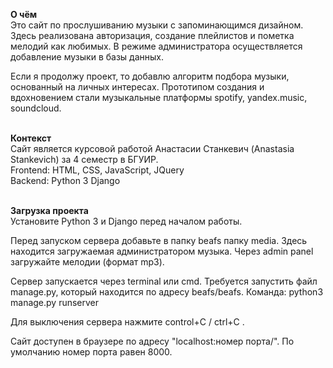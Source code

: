<b> О чём </b></br>
Это сайт по прослушиванию музыки с запоминающимся дизайном. Здесь реализована авторизация, создание плейлистов и пометка мелодий как любимых. В режиме администратора осуществляется добавление музыки в базы данных. 

Если я продолжу проект, то добавлю алгоритм подбора музыки, основанный на личных интересах. Прототипом создания и вдохновением стали музыкальные платформы spotify, yandex.music, soundcloud. <br/> <br/>

<b> Контекст </b> </br>
Сайт является курсовой работой Анастасии Станкевич (Anastasia Stankevich) за 4 семестр в БГУИР.<br/>
Frontend: HTML, CSS, JavaScript, JQuery<br/>
Backend: Python 3 Django <br/> <br/>


<b> Загрузка проекта </b> </br>
Установите Python 3 и Django перед началом работы.

Перед запуском сервера добавьте в папку beafs папку media. Здесь находится загружаемая администратором музыка. Через admin panel загружайте мелодии (формат mp3). 

Сервер запускается через terminal или cmd. Требуется запустить файл manage.py, который находится по адресу beafs/beafs. Команда:
python3 manage.py runserver

Для выключения сервера нажмите control+C / ctrl+C .

Сайт доступен в браузере по адресу "localhost:номер порта/".
По умолчанию номер порта равен 8000.
